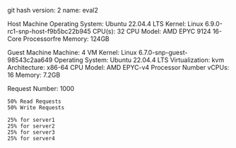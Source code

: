 git hash
version: 2
name: eval2

Host Machine 
    Operating System: Ubuntu 22.04.4 LTS
    Kernel: Linux 6.9.0-rc1-snp-host-f9b5bc22b945
    CPU(s): 32
    CPU Model: AMD EPYC 9124 16-Core Processorfre
    Memory: 124GB

Guest Machine
    Machine: 4 VM
    Kernel: Linux 6.7.0-snp-guest-98543c2aa649
    Operating System: Ubuntu 22.04.4 LTS
    Virtualization: kvm
    Architecture: x86-64
    CPU Model: AMD EPYC-v4 Processor
    Number vCPUs: 16
    Memory: 7.2GB

Request Number: 1000

    50% Read Requests
    50% Write Requests

    25% for server1
    25% for server2
    25% for server3
    25% for server4
